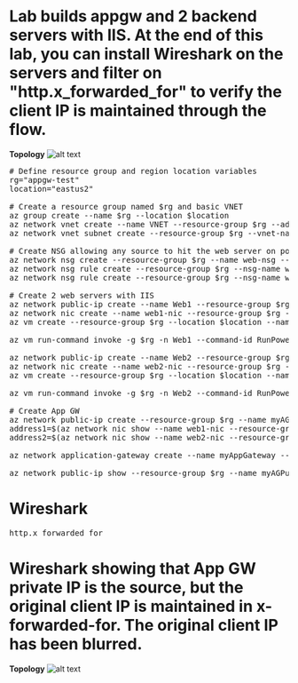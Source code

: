 # Lab builds appgw and 2 backend servers with IIS. At the end of this lab, you can install Wireshark on the servers and filter on "http.x_forwarded_for" to verify the client IP is maintained through the flow. 

**Topology**
![alt text](https://github.com/jwrightazure/lab/blob/master/appgw-2servers/appgw-basic-topo.PNG)

<pre lang="...">
# Define resource group and region location variables
rg="appgw-test"
location="eastus2"

# Create a resource group named $rg and basic VNET
az group create --name $rg --location $location
az network vnet create --name VNET --resource-group $rg --address-prefix 10.100.0.0/16 --subnet-name web --subnet-prefix 10.100.0.0/24
az network vnet subnet create --resource-group $rg --vnet-name VNET -n appgwsubnet --address-prefixes 10.100.100.0/24

# Create NSG allowing any source to hit the web server on port 80
az network nsg create --resource-group $rg --name web-nsg --location $location
az network nsg rule create --resource-group $rg --nsg-name web-nsg --name allow-web --access Allow --protocol Tcp --direction Inbound --priority 100 --source-address-prefix "*" --source-port-range "*" --destination-address-prefix "*" --destination-port-range 80
az network nsg rule create --resource-group $rg --nsg-name web-nsg --name allow-ssh --access Allow --protocol Tcp --direction Inbound --priority 200 --source-address-prefix "*" --source-port-range "*" --destination-address-prefix "*" --destination-port-range 22

# Create 2 web servers with IIS
az network public-ip create --name Web1 --resource-group $rg --idle-timeout 30 --allocation-method Static
az network nic create --name web1-nic --resource-group $rg --subnet web --vnet VNET --public-ip-address Web1 --ip-forwarding true --network-security-group web-nsg
az vm create --resource-group $rg --location $location --name Web1 --size Standard_D2_v2 --nics web1-nic --image MicrosoftWindowsServer:WindowsServer:2019-Datacenter:latest --admin-username azureuser --admin-password Msft123Msft123

az vm run-command invoke -g $rg -n Web1 --command-id RunPowerShellScript --scripts "Install-WindowsFeature -name Web-Server -IncludeManagementTools"

az network public-ip create --name Web2 --resource-group $rg --idle-timeout 30 --allocation-method Static
az network nic create --name web2-nic --resource-group $rg --subnet web --vnet VNET --public-ip-address Web2 --ip-forwarding true --network-security-group web-nsg
az vm create --resource-group $rg --location $location --name Web2 --size Standard_D2_v2 --nics web2-nic --image MicrosoftWindowsServer:WindowsServer:2019-Datacenter:latest --admin-username azureuser --admin-password Msft123Msft123

az vm run-command invoke -g $rg -n Web2 --command-id RunPowerShellScript --scripts "Install-WindowsFeature -name Web-Server -IncludeManagementTools"

# Create App GW 
az network public-ip create --resource-group $rg --name myAGPublicIPAddress --allocation-method Static --sku Standard
address1=$(az network nic show --name web1-nic --resource-group $rg | grep "\"privateIpAddress\":" | grep -oE '[^ ]+$' | tr -d '",')
address2=$(az network nic show --name web2-nic --resource-group $rg | grep "\"privateIpAddress\":" | grep -oE '[^ ]+$' | tr -d '",')

az network application-gateway create --name myAppGateway --location $location --resource-group $rg --capacity 2 --sku Standard_v2 --public-ip-address myAGPublicIPAddress --vnet-name VNET --subnet appgwsubnet --servers "$address1" "$address2" --priority 100

az network public-ip show --resource-group $rg --name myAGPublicIPAddress --query [ipAddress] --output tsv
</pre>

# Wireshark
<pre lang="...">
http.x_forwarded_for
</pre>

# Wireshark showing that App GW private IP is the source, but the original client IP is maintained in x-forwarded-for. The original client IP has been blurred.
**Topology**
![alt text](https://github.com/jwrightazure/lab/blob/master/appgw-2servers/appgw-cap1.PNG)

